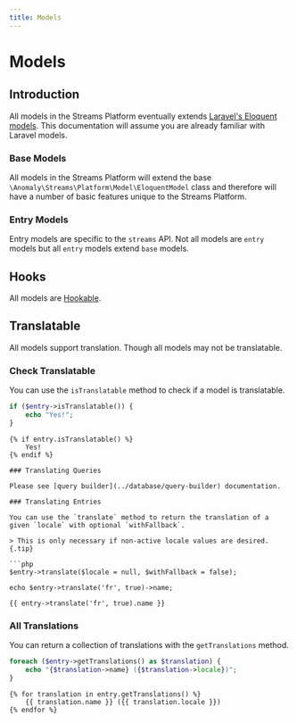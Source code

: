 ```yaml
---
title: Models
---
```


# Models

<div class="documentation__toc"></div>

## Introduction

All models in the Streams Platform eventually extends [Laravel's Eloquent models](https://laravel.com/docs/eloquent). This documentation will assume you are already familiar with Laravel models.

### Base Models

All models in the Streams Platform will extend the base `\Anomaly\Streams\Platform\Model\EloquentModel` class and therefore will have a number of basic features unique to the Streams Platform.

### Entry Models

Entry models are specific to the `streams` API. Not all models are `entry` models but all `entry` models extend `base` models.

## Hooks

All models are [Hookable](../core-concepts/hooks).

## Translatable

All models support translation. Though all models may not be translatable.

### Check Translatable

You can use the `isTranslatable` method to check if a model is translatable.

```php
if ($entry->isTranslatable()) {
    echo "Yes!";
}
```

```twig
{% if entry.isTranslatable() %}
    Yes!
{% endif %}

### Translating Queries

Please see [query builder](../database/query-builder) documentation.

### Translating Entries

You can use the `translate` method to return the translation of a given `locale` with optional `withFallback`.

> This is only necessary if non-active locale values are desired.{.tip}

```php
$entry->translate($locale = null, $withFallback = false);

echo $entry->translate('fr', true)->name;
```

```twig
{{ entry->translate('fr', true).name }}
```

### All Translations

You can return a collection of translations with the `getTranslations` method.

```php
foreach ($entry->getTranslations() as $translation) {
    echo "{$translation->name} ({$translation->locale})";
}
```

```twig
{% for translation in entry.getTranslations() %}
    {{ translation.name }} ({{ translation.locale }})
{% endfor %}
```
